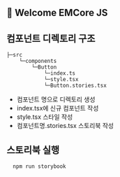 ## 🙌 Welcome EMCore JS


## 컴포넌트 디렉토리 구조

```
├─src
    └─components
        └─Button
            └─index.ts
            └─style.tsx
            └─Button.stories.tsx
```

- 컴포넌트 명으로 디렉토리 생성
- index.tsx에 신규 컴포넌트 작성
- style.tsx 스타일 작성
- 컴포넌트명.stories.tsx 스토리북 작성

## 스토리북 실행

```
  npm run storybook
```

